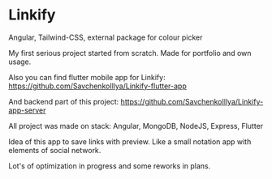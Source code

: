 # Linkify

Angular, Tailwind-CSS, external package for colour picker

My first serious project started from scratch.
Made for portfolio and own usage.

Also you can find flutter mobile app for Linkify:
https://github.com/SavchenkoIllya/Linkify-flutter-app

And backend part of this project:
https://github.com/SavchenkoIllya/Linkify-app-server

All project was made on stack:
Angular, MongoDB, NodeJS, Express, Flutter

Idea of this app to save links with preview. Like a small notation app with elements of social network.

Lot's of optimization in progress and some reworks in plans.
